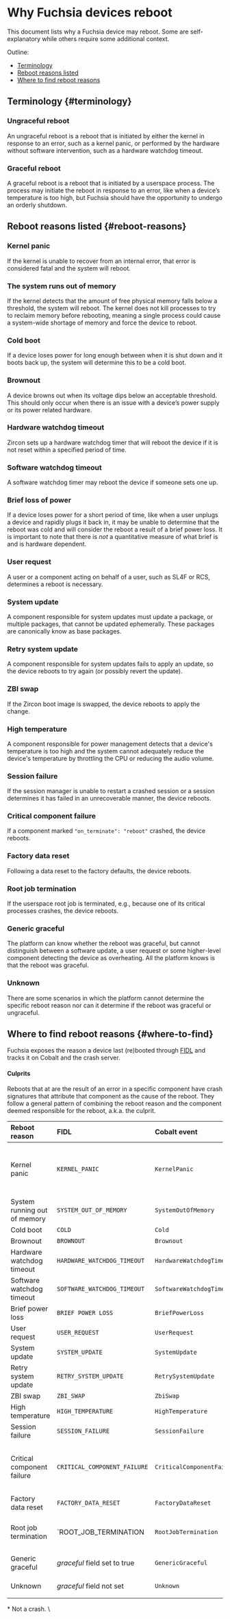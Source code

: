# Why Fuchsia devices reboot

This document lists why a Fuchsia device may reboot. Some are self-explanatory
while others require some additional context.

Outline:

-   [Terminology](#terminology)
-   [Reboot reasons listed](#reboot-reasons)
-   [Where to find reboot reasons](#where-to-find)

## Terminology {#terminology}

### Ungraceful reboot

An ungraceful reboot is a reboot that is initiated by either the kernel in
response to an error, such as a kernel panic, or performed by the hardware
without software intervention, such as a hardware watchdog timeout.

### Graceful reboot

A graceful reboot is a reboot that is initiated by a userspace process. The
process may initiate the reboot in response to an error, like when a device’s
temperature is too high, but Fuchsia should have the opportunity to undergo an
orderly shutdown.

## Reboot reasons listed {#reboot-reasons}

### Kernel panic

If the kernel is unable to recover from an internal error, that error is
considered fatal and the system will reboot.

### The system runs out of memory

If the kernel detects that the amount of free physical memory falls below a
threshold, the system will reboot. The kernel does not kill processes to try to
reclaim memory before rebooting, meaning a single process could cause a
system-wide shortage of memory and force the device to reboot.

### Cold boot

If a device loses power for long enough between when it is shut down and it
boots back up, the system will determine this to be a cold boot.

### Brownout

A device browns out when its voltage dips below an acceptable threshold. This
should only occur when there is an issue with a device’s power supply or its
power related hardware.

### Hardware watchdog timeout

Zircon sets up a hardware watchdog timer that will reboot the device if it is
not reset within a specified period of time.

### Software watchdog timeout

A software watchdog timer may reboot the device if someone sets one up.

### Brief loss of power

If a device loses power for a short period of time, like when a user unplugs a
device and rapidly plugs it back in, it may be unable to determine that the
reboot was cold and will consider the reboot a result of a brief power loss. It
is important to note that there is *not* a quantitative measure of what brief is
and is hardware dependent.

### User request

A user or a component acting on behalf of a user, such as SL4F or RCS,
determines a reboot is necessary.

### System update

A component responsible for system updates must update a package, or multiple
packages, that cannot be updated ephemerally. These packages are canonically
know as base packages.

### Retry system update

A component responsible for system updates fails to apply an update, so the
device reboots to try again (or possibly revert the update).

### ZBI swap

If the Zircon boot image is swapped, the device reboots to apply the change.

### High temperature

A component responsible for power management detects that a device's temperature
is too high and the system cannot adequately reduce the device's temperature by
throttling the CPU or reducing the audio volume.

### Session failure

If the session manager is unable to restart a crashed session or a session
determines it has failed in an unrecoverable manner, the device reboots.

### Critical component failure

If a component marked `"on_terminate": "reboot"` crashed, the device reboots.

### Factory data reset

Following a data reset to the factory defaults, the device reboots.

### Root job termination

If the userspace root job is terminated, e.g., because one of its critical
processes crashes, the device reboots.

### Generic graceful

The platform can know whether the reboot was graceful, but cannot distinguish
between a software update, a user request or some higher-level component
detecting the device as overheating. All the platform knows is that the reboot
was graceful.

### Unknown

There are some scenarios in which the platform cannot determine the specific
reboot reason nor can it determine if the reboot was graceful or ungraceful.

## Where to find reboot reasons {#where-to-find}

Fuchsia exposes the reason a device last (re)booted through
[FIDL](/sdk/fidl/fuchsia.feedback/last_reboot_info.fidl) and tracks it on Cobalt
and the crash server.

#### Culprits

Reboots that at are the result of an error in a specific component have crash
signatures that attribute that component as the cause of the reboot. They follow
a general pattern of combining the reboot reason and the component deemed
responsible for the reboot, a.k.a. the culprit.

Reboot reason                | **FIDL**                     | **Cobalt event**           | **Crash signature**
:--------------------------- | :--------------------------- | :------------------------- | :------------------
Kernel panic                 | `KERNEL_PANIC`               | `KernelPanic`              | Function responsible for the crash, exactly like a userspace crash report
System running out of memory | `SYSTEM_OUT_OF_MEMORY`       | `SystemOutOfMemory`        | `fuchsia-oom` or `fuchsia-oom-$CULPRIT`
Cold boot                    | `COLD`                       | `Cold`                     | N/A\*
Brownout                     | `BROWNOUT`                   | `Brownout`                 | `fuchsia-brownout`
Hardware watchdog timeout    | `HARDWARE_WATCHDOG_TIMEOUT`  | `HardwareWatchdogTimeout`  | `fuchsia-hw-watchdog-timeout`
Software watchdog timeout    | `SOFTWARE_WATCHDOG_TIMEOUT`  | `SoftwareWatchdogTimeout`  | `fuchsia-sw-watchdog-timeout`
Brief power loss             | `BRIEF POWER LOSS`           | `BriefPowerLoss`           | `fuchsia-brief-power-loss`
User request                 | `USER_REQUEST`               | `UserRequest`              | N/A\*
System update                | `SYSTEM_UPDATE`              | `SystemUpdate`             | N/A\*
Retry system update          | `RETRY_SYSTEM_UPDATE`        | `RetrySystemUpdate`        | `fuchsia-retry-system-update`
ZBI swap                     | `ZBI_SWAP`                   | `ZbiSwap`                  | N/A\*
High temperature             | `HIGH_TEMPERATURE`           | `HighTemperature`          | `fuchsia-reboot-high-temperature`
Session failure              | `SESSION_FAILURE`            | `SessionFailure`           | `fuchsia-session-failure`
Critical component failure   | `CRITICAL_COMPONENT_FAILURE` | `CriticalComponentFailure` | `fuchsia-critical-component-failure` or `fuchsia-reboot-$CULPRIT-terminated`
Factory data reset           | `FACTORY_DATA_RESET`         | `FactoryDataReset`         | N/A\*
Root job termination         | `ROOT_JOB_TERMINATION        | `RootJobTermination`       | `fuchsia-root-job-termination` or `fuchsia-reboot-$CULPRIT-terminated`
Generic graceful             | *graceful* field set to true | `GenericGraceful`          | `fuchsia-undetermined-userspace-reboot`
Unknown                      | *graceful* field not set     | `Unknown`                  | `fuchsia-reboot-log-not-parseable`

\* Not a crash. \
